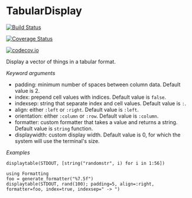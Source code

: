 # TabularDisplay

[![Build Status](https://travis-ci.org/tk3369/TabularDisplay.jl.svg?branch=master)](https://travis-ci.org/tk3369/TabularDisplay.jl)

[![Coverage Status](https://coveralls.io/repos/tk3369/TabularDisplay.jl/badge.svg?branch=master&service=github)](https://coveralls.io/github/tk3369/TabularDisplay.jl?branch=master)

[![codecov.io](http://codecov.io/github/tk3369/TabularDisplay.jl/coverage.svg?branch=master)](http://codecov.io/github/tk3369/TabularDisplay.jl?branch=master)

Display a vector of things in a tabular format.  

*Keyword arguments*
- padding: minimum number of spaces between column data. Default value is 2.
- index: prepend cell values with indices. Default value is `false`.
- indexsep: string that separate index and cell values.  Default value is `:`.
- align: either `:left` or `:right`.  Default value is `:left`.
- orientation: either `:column` or `:row`.  Default value is `:column`.
- formatter: custom formatter that takes a value and returns a string.  Default value is `string` function.
- displaywidth: custom display width.  Default value is 0, for which the system will use the terminal's size.

*Examples*
```
displaytable(STDOUT, [string("randomstr", i) for i in 1:56])

using Formatting
foo = generate_formatter("%7.5f")
displaytable(STDOUT, rand(100); padding=5, align=:right, formatter=foo, index=true, indexsep=" -> ")
```
